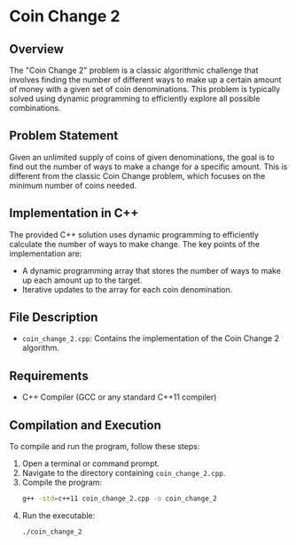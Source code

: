 # Coin Change 2

## Overview
The "Coin Change 2" problem is a classic algorithmic challenge that involves finding the number of different ways to make up a certain amount of money with a given set of coin denominations. This problem is typically solved using dynamic programming to efficiently explore all possible combinations.

## Problem Statement
Given an unlimited supply of coins of given denominations, the goal is to find out the number of ways to make a change for a specific amount. This is different from the classic Coin Change problem, which focuses on the minimum number of coins needed.

## Implementation in C++
The provided C++ solution uses dynamic programming to efficiently calculate the number of ways to make change. The key points of the implementation are:
- A dynamic programming array that stores the number of ways to make up each amount up to the target.
- Iterative updates to the array for each coin denomination.

## File Description
- `coin_change_2.cpp`: Contains the implementation of the Coin Change 2 algorithm.

## Requirements
- C++ Compiler (GCC or any standard C++11 compiler)

## Compilation and Execution
To compile and run the program, follow these steps:
1. Open a terminal or command prompt.
2. Navigate to the directory containing `coin_change_2.cpp`.
3. Compile the program:
   ```bash
   g++ -std=c++11 coin_change_2.cpp -o coin_change_2
   ```
4. Run the executable:
    ```bash
    ./coin_change_2
    ```